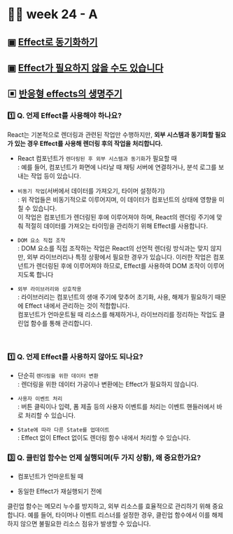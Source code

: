 # 👨‍🏫 week 24 - A

## ▣ [Effect로 동기화하기](https://ko.react.dev/learn/synchronizing-with-effects)

## ▣ [Effect가 필요하지 않을 수도 있습니다](https://ko.react.dev/learn/you-might-not-need-an-effect)

## ▣ [반응형 effects의 생명주기](https://ko.react.dev/learn/lifecycle-of-reactive-effects)

### 1️⃣ Q. 언제 Effect를 사용해야 하나요?

React는 기본적으로 렌더링과 관련된 작업만 수행하지만, **외부 시스템과 동기화할 필요가 있는 경우 Effect를 사용해 렌더링 후의 작업을 처리합니다.**

-   React 컴포넌트가 `렌더링된 후 외부 시스템과 동기화`가 필요할 때  
    : 예를 들어, 컴포넌트가 화면에 나타날 때 채팅 서버에 연결하거나, 분석 로그를 보내는 작업 등이 있습니다.

-   `비동기 작업`(서버에서 데이터를 가져오기, 타이머 설정하기)  
    : 위 작업들은 비동기적으로 이루어지며, 이 데이터가 컴포넌트의 상태에 영향을 미칠 수 있습니다.  
    이 작업은 컴포넌트가 렌더링된 후에 이루어져야 하며, React의 렌더링 주기에 맞춰 적절히 데이터를 가져오는 타이밍을 관리하기 위해 Effect를 사용합니다.

-   `DOM 요소 직접 조작`  
    : DOM 요소를 직접 조작하는 작업은 React의 선언적 렌더링 방식과는 맞지 않지만, 외부 라이브러리나 특정 상황에서 필요한 경우가 있습니다. 이러한 작업은 컴포넌트가 렌더링된 후에 이루어져야 하므로, Effect를 사용하여 DOM 조작이 이루어지도록 합니다

-   `외부 라이브러리와 상호작용`  
    : 라이브러리는 컴포넌트의 생애 주기에 맞추어 초기화, 사용, 해제가 필요하기 때문에 Effect 내에서 관리하는 것이 적합합니다.  
     컴포넌트가 언마운트될 때 리소스를 해제하거나, 라이브러리를 정리하는 작업도 클린업 함수를 통해 관리합니다.

      <br/>

### 1️⃣ Q. 언제 Effect를 사용하지 않아도 되나요?

-   단순히 `렌더링을 위한 데이터 변환`  
    : 렌더링을 위한 데이터 가공이나 변환에는 Effect가 필요하지 않습니다.

-   `사용자 이벤트 처리`  
    : 버튼 클릭이나 입력, 폼 제출 등의 사용자 이벤트를 처리는 이벤트 핸들러에서 바로 처리할 수 있습니다.

-   `State에 따라 다른 State를 업데이트`  
    : Effect 없이 Effect 없이도 렌더링 함수 내에서 처리할 수 있습니다.

### 3️⃣ Q. 클린업 함수는 언제 실행되며(두 가지 상황), 왜 중요한가요?

-   컴포넌트가 언마운트될 때

-   동일한 Effect가 재실행되기 전에

클린업 함수는 메모리 누수를 방지하고, 외부 리소스를 효율적으로 관리하기 위해 중요합니다.
예를 들어, 타이머나 이벤트 리스너를 설정한 경우, 클린업 함수에서 이를 해제하지 않으면 불필요한 리소스 점유가 발생할 수 있습니다.
